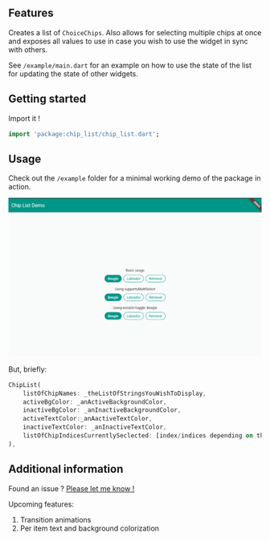 ## Features

Creates a list of `ChoiceChips`. Also allows for selecting multiple chips at once and exposes all values to use in case you wish to use the widget in sync with others.

See `/example/main.dart` for an example on how to use the state of the list for updating the state of other widgets.

## Getting started

Import it !

```dart
import 'package:chip_list/chip_list.dart';
```

## Usage

Check out the `/example` folder for a minimal working demo of the package in action.

![](example\example_gif.gif)


But, briefly:

```dart
ChipList(
    listOfChipNames: _theListOfStringsYouWishToDisplay,
    activeBgColor: _anActiveBackgroundColor,
    inactiveBgColor: _anInactiveBackgroundColor,
    activeTextColor:_anAactiveTextColor,
    inactiveTextColor: _anInactiveTextColor,
    listOfChipIndicesCurrentlySeclected: [index/indices depending on the use case],
),
```

## Additional information

Found an issue ? [Please let me know !](https://github.com/bossbeagle1509/chip_list/issues)

Upcoming features:

1. Transition animations
2. Per item text and background colorization
